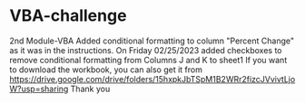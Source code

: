 # VBA-challenge
2nd Module-VBA
Added conditional formatting to column "Percent Change" as it was in the instructions.
On Friday 02/25/2023 added checkboxes to remove conditional formatting from Columns J and K to sheet1
If you want to download the workbook, you can also get it from 
https://drive.google.com/drive/folders/15hxpkJbTSpM1B2WRr2fizcJVvivtLjoW?usp=sharing
Thank you
